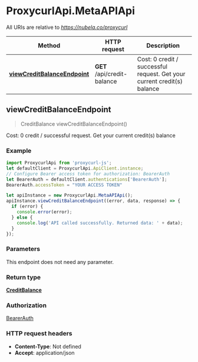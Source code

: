 # ProxycurlApi.MetaAPIApi

All URIs are relative to *https://nubela.co/proxycurl*

Method | HTTP request | Description
------------- | ------------- | -------------
[**viewCreditBalanceEndpoint**](MetaAPIApi.md#viewCreditBalanceEndpoint) | **GET** /api/credit-balance | Cost: 0 credit / successful request. Get your current credit(s) balance



## viewCreditBalanceEndpoint

> CreditBalance viewCreditBalanceEndpoint()

Cost: 0 credit / successful request. Get your current credit(s) balance

### Example

```javascript
import ProxycurlApi from 'proxycurl-js';
let defaultClient = ProxycurlApi.ApiClient.instance;
// Configure Bearer access token for authorization: BearerAuth
let BearerAuth = defaultClient.authentications['BearerAuth'];
BearerAuth.accessToken = "YOUR ACCESS TOKEN"

let apiInstance = new ProxycurlApi.MetaAPIApi();
apiInstance.viewCreditBalanceEndpoint((error, data, response) => {
  if (error) {
    console.error(error);
  } else {
    console.log('API called successfully. Returned data: ' + data);
  }
});
```

### Parameters

This endpoint does not need any parameter.

### Return type

[**CreditBalance**](CreditBalance.md)

### Authorization

[BearerAuth](../README.md#BearerAuth)

### HTTP request headers

- **Content-Type**: Not defined
- **Accept**: application/json

